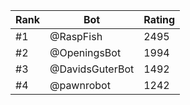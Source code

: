 Rank|Bot|Rating
---|---|---
#1|@RaspFish|2495
#2|@OpeningsBot|1994
#3|@DavidsGuterBot|1492
#4|@pawnrobot|1242

